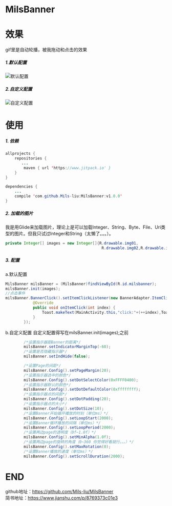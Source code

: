 # MilsBanner

# 效果
gif里是自动轮播，被我拖动和点击的效果
##### 1.默认配置
![默认配置](https://upload-images.jianshu.io/upload_images/7019098-b09e1cd1a3e7b531.gif)
##### 2.自定义配置
![自定义配置](https://upload-images.jianshu.io/upload_images/7019098-31c72842ab7f5d58.gif)
# 使用
##### 1. 依赖
````java
allprojects {
    repositories {
       ...
        maven { url 'https://www.jitpack.io' }
    }
}
````
````java
dependencies {
    ...
    compile 'com.github.Mils-liu:MilsBanner:v1.0.0'
}
````
##### 2. 加载的图片
我是用Glide来加载图片，理论上是可以加载Integer、String、Byte、File、Uri类型的图片。但我只试过Integer和String（太懒了。。。）。
````java
private Integer[] images = new Integer[]{R.drawable.img01,
                                          R.drawable.img02,R.drawable.img03};
````
##### 3. 配置
a.默认配置
````java
MilsBanner milsBanner = (MilsBanner)findViewById(R.id.milsbanner);
milsBanner.init(images);
//点击事件
milsBanner.BannerClick().setItemClickListener(new BannerAdapter.ItemClickListener() {
            @Override
            public void onItemClick(int index) {
                Toast.makeText(MainActivity.this,"click:"+(++index),Toast.LENGTH_SHORT).show();
            }
        });
````
b.自定义配置
自定义配置得写在milsBanner.init(images);之前
````java
        /*设置指示器距Banner的距离*/
        milsBanner.setIndicatorMarginTop(-60);
        /*设置是否隐藏指示器*/
        milsBanner.setIndHide(false);

        /*设置Page的间距*/
        milsBanner.Config().setPageMargin(20);
        /*设置指示器选中的颜色*/
        milsBanner.Config().setDotSelectColor(0xFFFF0400);
        /*设置指示器默认的颜色*/
        milsBanner.Config().setDotDefaultColor(0xffffffff);
        /*设置指示器点的间距*/
        milsBanner.Config().setDotPadding(20);
        /*设置指示器点的大小*/
        milsBanner.Config().setDotSize(10);
        /*设置Banner开始循环播放的时刻（单位ms）*/
        milsBanner.Config().setLoopStart(2000);
        /*设置Banner循环播放的间隔（单位ms）*/
        milsBanner.Config().setLoopPeriod(2000);
        /*设置两边page的透明度（0f~1.0f）*/
        milsBanner.Config().setMinAlpha(1.0f);
        /*设置两边page的旋转的角度（0~360 你觉得好看就行。。。）*/
        milsBanner.Config().setMaxRotation(0);
        /*设置Banner播放的速度（单位ms）*/
        milsBanner.Config().setScrollDuration(2000);
````
# END
github地址：https://github.com/Mils-liu/MilsBanner  
简书地址：https://www.jianshu.com/p/8769373c01e3
